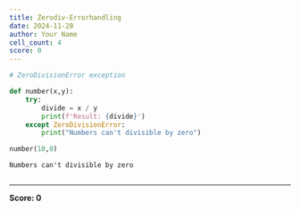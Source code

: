 ```yaml
---
title: Zerodiv-Errorhandling
date: 2024-11-28
author: Your Name
cell_count: 4
score: 0
---
```


```python
# ZeroDivisionError exception
```


```python
def number(x,y):
    try:
        divide = x / y
        print(f'Result: {divide}')
    except ZeroDivisionError:
        print("Numbers can't divisible by zero")
```


```python
number(10,0)
```

    Numbers can't divisible by zero



```python

```


---
**Score: 0**
